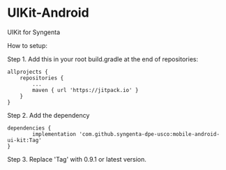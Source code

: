 # UIKit-Android
UIKit for Syngenta

How to setup:

Step 1. Add this in your root build.gradle at the end of repositories:

	allprojects {
		repositories {
			...
			maven { url 'https://jitpack.io' }
		}
	}

Step 2. Add the dependency

	dependencies {
	        implementation 'com.github.syngenta-dpe-usco:mobile-android-ui-kit:Tag'
	}
  
Step 3. Replace 'Tag' with 0.9.1 or latest version.
